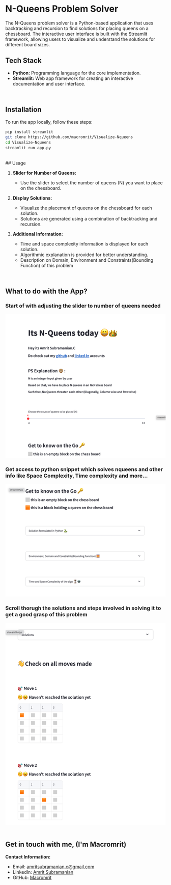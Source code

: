 # N-Queens Problem Solver

The N-Queens problem solver is a Python-based application that uses backtracking and recursion to find solutions for placing queens on a chessboard. The interactive user interface is built with the Streamlit framework, allowing users to visualize and understand the solutions for different board sizes.
<br>

## Tech Stack

- **Python:** Programming language for the core implementation.
- **Streamlit:** Web app framework for creating an interactive documentation and user interface.
<br>

## Installation

To run the app locally, follow these steps:

```bash
pip install streamlit
git clone https://github.com/macromrit/Visualize-Nqueens
cd Visualize-Nqueens
streamlit run app.py
```
<br>
## Usage

1. **Slider for Number of Queens:**
   - Use the slider to select the number of queens (N) you want to place on the chessboard.

2. **Display Solutions:**
   - Visualize the placement of queens on the chessboard for each solution.
   - Solutions are generated using a combination of backtracking and recursion.

3. **Additional Information:**
   - Time and space complexity information is displayed for each solution.
   - Algorithmic explanation is provided for better understanding.
   - Description on Domain, Environment and Constraints(Bounding Function) of this problem
<br>

## What to do with the App?

### **Start of with adjusting the slider to number of queens needed**<br>
   ![](images/slider.png)<br>
### **Get access to python snippet which solves nqueens and other info like Space Complexity, Time complexity and more...**<br>
   ![](images/general-info.png)<br>
### **Scroll thorugh the solutions and steps involved in solving it to get a good grasp of this problem**<br>
   ![](images/solutions-steps.png)<br>
<br>

## Get in touch with me, (I'm Macromrit)
**Contact Information:**
   - Email: amritsubramanian.c@gmail.com
   - LinkedIn: [Amrit Subramanian](https://www.linkedin.com/in/macromrit)
   - GitHub: [Macromrit](https://github.com/macromrit)

